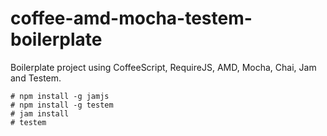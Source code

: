 coffee-amd-mocha-testem-boilerplate
===================================

Boilerplate project using CoffeeScript, RequireJS, AMD, Mocha, Chai, Jam and Testem.

```
# npm install -g jamjs
# npm install -g testem
# jam install
# testem
```